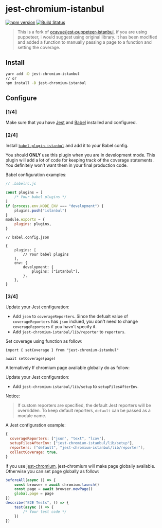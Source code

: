 # jest-chromium-istanbul

<p>
  <a href="http://badge.fury.io/js/jest-chromium-istanbul"><img src="https://badge.fury.io/js/jest-chromium-istanbul.svg" alt="npm version"></a>
  <a href="https://circleci.com/gh/ocavue/jest-chromium-istanbul/tree/master"><img src="https://circleci.com/gh/ocavue/jest-chromium-istanbul/tree/master.svg?&style=shield" alt="Build Status"></a>
</p>

> This is a fork of [ocavue/jest-puppeteer-istanbul](https://github.com/ocavue/jest-puppeteer-istanbul), if you are using puppeteer, i would suggest using original library. it has been modified and added a function to manually passing a page to a function and setting the coverage.

## Install

```bash
yarn add -D jest-chromium-istanbul
// or
npm install -D jest-chromium-istanbul
```

## Configure

### [1/4]

Make sure that you have [Jest](https://github.com/facebook/jest) and [Babel](https://github.com/babel/babel) installed and configured.

### [2/4]

Install [`babel-plugin-istanbul`](https://www.npmjs.com/package/babel-plugin-istanbul) and add it to your Babel config.

You should **ONLY** use this plugin when you are in development mode. This plugin will add a lot of code for keeping track of the coverage statements. You definitely won't want them in your final production code.

Babel configuration examples:

```javascript
// .babelrc.js

const plugins = [
    /* Your babel plugins */
]
if (process.env.NODE_ENV === "development") {
    plugins.push("istanbul")
}
module.exports = {
    plugins: plugins,
}
```

```json5
// babel.config.json

{
    plugins: [
        // Your babel plugins
    ],
    env: {
        development: {
            plugins: ["istanbul"],
        },
    },
}
```

### [3/4]

Update your Jest configuration:

-   Add `json` to `coverageReporters`. Since the defualt value of `coverageReporters` has `json` inclued, you don't need to change `coverageReporters` if you havn't specify it.
-   Add `jest-chromium-istanbul/lib/reporter` to `reporters`.

Set coverage using function as follow:

```
import { setCoverage } from "jest-chromium-istanbul"

await setCoverage(page)
```

Alternatively If chromium page available globally do as follow:

Update your Jest configuration:

-   Add `jest-chromium-istanbul/lib/setup` to `setupFilesAfterEnv`.

Notice:

> If custom reporters are specified, the default Jest reporters will be overridden. To keep default reporters, `default` can be passed as a module name.

A Jest configuration example:

```js
{
  coverageReporters: ["json", "text", "lcov"],
  setupFilesAfterEnv: ["jest-chromium-istanbul/lib/setup"],
  reporters: ["default", "jest-chromium-istanbul/lib/reporter"],
  collectCoverage: true,
}
```

If you use [jest-chromium](https://github.com/smooth-code/jest-chromium), jest-chromium will make page globally available. Otherwise you can set page globally as follow:

```js
beforeAll(async () => {
    const browser = await chromium.launch()
    const page = await browser.newPage()
    global.page = page
})
describe("E2E Tests", () => {
    test(async () => {
        /* Your test code */
    })
})
```
